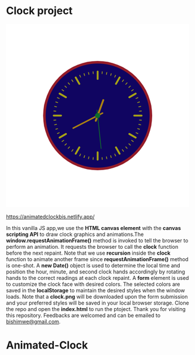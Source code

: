 # Clock project

![alt text](clock.png)

https://animatedclockbis.netlify.app/

In this vanilla JS app,we use the **HTML canvas element** with the **canvas scripting API** to draw clock graphics and animations.The **window.requestAnimationFrame()** method is invoked to tell the browser to perform an animation. It requests the browser to call the **clock** function before the next repaint. Note that we use **recursion** inside the **clock** function to animate another frame since **requestAnimationFrame()** method is one-shot. A **new Date()** object is used to determine the local time and position the hour, minute, and second clock hands accordingly by rotating hands to the correct readings at each clock repaint. A **form** element is used to customize the clock face with desired colors. The selected colors are saved in the **localStorage** to maintain the desired styles when the window loads. Note that a **clock.png** will be downloaded upon the form submission and your preferred styles will be saved in your local browser storage. Clone the repo and open the **index.html** to run the ptoject.
Thank you for visiting this repository. Feedbacks are welcomed and can be emailed to bishimwe@gmail.com.

# Animated-Clock
